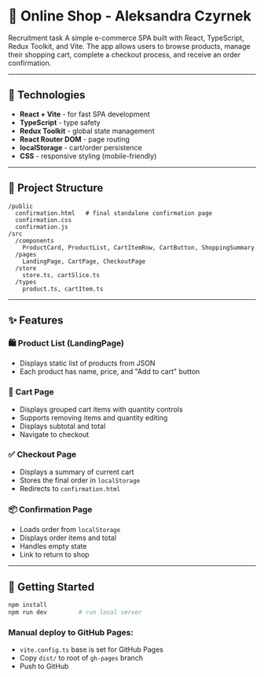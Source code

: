 # 🛒 Online Shop - Aleksandra Czyrnek
Recruitment task
A simple e-commerce SPA built with React, TypeScript, Redux Toolkit, and Vite. The app allows users to browse products, manage their shopping cart, complete a checkout process, and receive an order confirmation.

---

## 🚀 Technologies

- **React + Vite** - for fast SPA development
- **TypeScript** - type safety
- **Redux Toolkit** - global state management
- **React Router DOM** - page routing
- **localStorage** - cart/order persistence
- **CSS** - responsive styling (mobile-friendly)

---

## 📂 Project Structure

```
/public
  confirmation.html   # final standalone confirmation page
  confirmation.css
  confirmation.js
/src
  /components
    ProductCard, ProductList, CartItemRow, CartButton, ShoppingSummary
  /pages
    LandingPage, CartPage, CheckoutPage
  /store
    store.ts, cartSlice.ts
  /types
    product.ts, cartItem.ts
```

---

## ✨ Features

### 🛍 Product List (LandingPage)
- Displays static list of products from JSON
- Each product has name, price, and "Add to cart" button

### 🛒 Cart Page
- Displays grouped cart items with quantity controls
- Supports removing items and quantity editing
- Displays subtotal and total
- Navigate to checkout

### ✅ Checkout Page
- Displays a summary of current cart
- Stores the final order in `localStorage`
- Redirects to `confirmation.html`

### 📦 Confirmation Page
- Loads order from `localStorage`
- Displays order items and total
- Handles empty state
- Link to return to shop

---

## 🔧 Getting Started

```bash
npm install
npm run dev         # run local server
```

### Manual deploy to GitHub Pages:
- `vite.config.ts` base is set for GitHub Pages
- Copy `dist/` to root of `gh-pages` branch
- Push to GitHub

